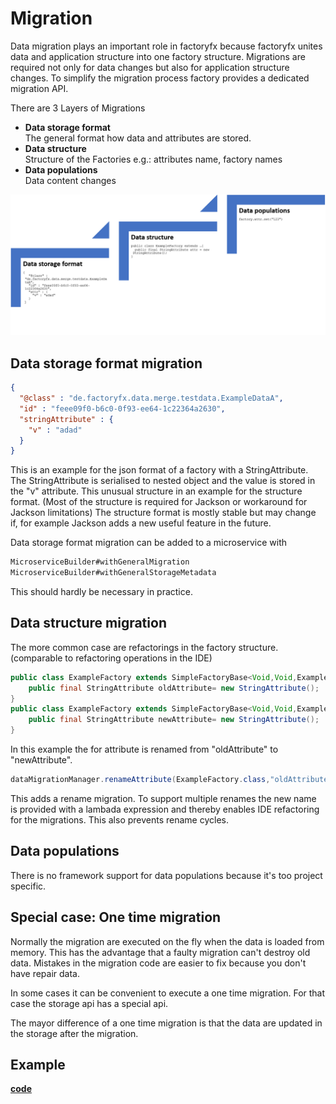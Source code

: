 # Migration
Data migration plays an important role in factoryfx because factoryfx unites data and application structure into one factory structure. Migrations are required not only for data changes but also for application structure changes. 
To simplify the migration process factory provides a dedicated migration API.

There are 3 Layers of Migrations
* **Data storage format**<br> The general format how data and attributes are stored.
* **Data structure**<br> Structure of the Factories e.g.: attributes name, factory names
* **Data populations**<br> Data content changes

![aoverview](overview.png)
## Data storage format migration
```json
{
  "@class" : "de.factoryfx.data.merge.testdata.ExampleDataA",
  "id" : "feee09f0-b6c0-0f93-ee64-1c22364a2630",
  "stringAttribute" : {
    "v" : "adad"
  }
}
```
This is an example for the json format of a factory with a StringAttribute.
The StringAttribute is serialised to nested object and the value is stored in the "v" attribute. 
This unusual structure in an example for the structure format.
(Most of the structure is required for Jackson or workaround for Jackson limitations)
The structure format is mostly stable but may change if, for example Jackson adds a new useful feature in the future.

Data storage format migration can be added to a microservice with 
```java 
MicroserviceBuilder#withGeneralMigration
MicroserviceBuilder#withGeneralStorageMetadata
```
This should hardly be necessary in practice.

## Data structure migration
The more common case are refactorings in the factory structure. (comparable to refactoring operations in the IDE)
```java
public class ExampleFactory extends SimpleFactoryBase<Void,Void,ExampleFactory> {
    public final StringAttribute oldAttribute= new StringAttribute();
}
public class ExampleFactory extends SimpleFactoryBase<Void,Void,ExampleFactory> {
    public final StringAttribute newAttribute= new StringAttribute();
}
```
In this example the for attribute is renamed from "oldAttribute" to "newAttribute".

```java
dataMigrationManager.renameAttribute(ExampleFactory.class,"oldAttribute",(rf)->rf.newAttribute)
```
This adds a rename migration. To support multiple renames the new name is provided with a lambada expression and thereby enables IDE refactoring for the migrations. This also prevents rename cycles.

## Data populations
There is no framework support for data populations because it's too project specific.


## Special case: One time migration
Normally the migration are executed on the fly when the data is loaded from memory. 
This has the advantage that a faulty migration can't destroy old data. Mistakes in the migration code are easier to fix because you don't have repair data. 

In some cases it can be convenient to execute a one time migration. For that case the storage api has a special api.

The mayor difference of a one time migration is that the data are updated in the storage after the migration. 

## Example
[**code**](https://github.com/factoryfx/factoryfx/tree/master/docu/src/main/java/de/factoryfx/docu/migration)